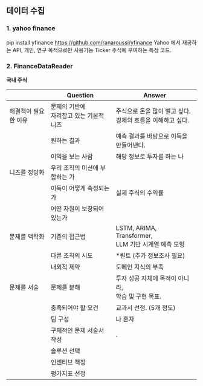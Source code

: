 ## 데이터 수집

### 1. yahoo finance
 
pip install yfinance
https://github.com/ranaroussi/yfinance
Yahoo 에서 재공하는 API, 개인, 연구 목적으로만 사용가능
Ticker 주식에 부여하는 특정 코드.

### 2. FinanceDataReader

**국내 주식** 

|             | Question                  | Answer                                         |
| ----------- | ------------------------- | ---------------------------------------------- |
| 해결책이 필요한 이유 | 문제의 기반에<br>자리잡고 있는 기본적 니즈 | 주식으로 돈을 많이 벌고 싶다.<br>경제의 흐름을 이해하고 싶다.          |
|             | 원하는 결과                    | 예측 결과를 바탕으로 이득을 만들어낸다.                         |
|             | 이익을 보는 사람                 | 해당 정보로 투자를 하는 나                                |
| 니즈를 정당화     | 우리 조직의 미션에 부합하는 가         |                                                |
|             | 이득이 어떻게 측정되는가             | 실제 주식의 수익률                                     |
|             | 어떤 자원이 보장되어 있는가           |                                                |
| 문제를 맥락화     | 기존의 접근법                   | LSTM, ARIMA, Transformer, <br>LLM 기반 시계열 예측 모형 |
|             | 다른 조직의 시도                 | *퀀트 (추가 정보조사 필요)                               |
|             | 내외적 제약                    | 도메인 지식의 부족                                     |
| 문제를 서술      | 문제를 분해                    | 투자 성공 자체에 목적이 아니라, <br>학습 및 구현 목표.             |
|             | 충족되어야 할 요건                | 교과서 선정. (5개 정도)                                |
|             | 팀 구성                      | 나 혼자                                           |
|             | 구체적인 문제 서술서 작성            | .                                              |
|             | 솔루션 선택                    |                                                |
|             | 인센티브 책정                   |                                                |
|             | 평가지표 선정                   |                                                |
   
##   





